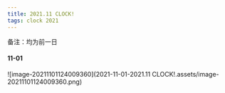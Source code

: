```yaml
---
title: 2021.11 CLOCK!
tags: clock 2021
---
```


备注：均为前一日

#### 11-01

![image-20211101124009360](2021-11-01-2021.11 CLOCK!.assets/image-20211101124009360.png)